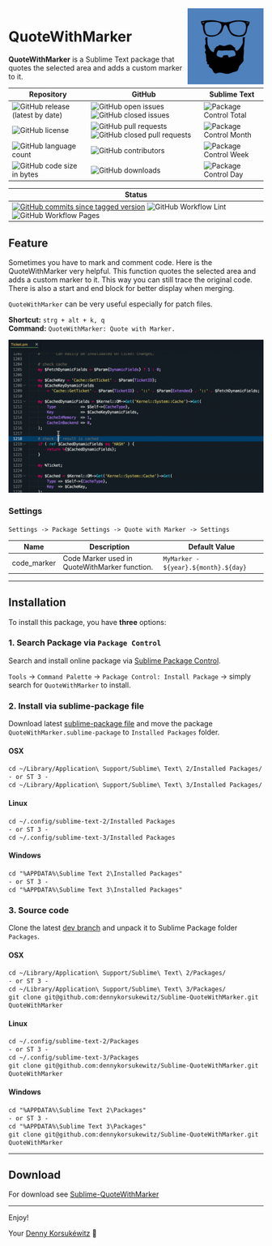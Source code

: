 <img align="right" width="150" height="150" src="doc/images/icon.png">

# QuoteWithMarker

**QuoteWithMarker** is a Sublime Text package that quotes the selected area and adds a custom marker to it.

| Repository | GitHub | Sublime Text |
| ------ | ------ | ------ |
| ![GitHub release (latest by date)](https://img.shields.io/github/v/release/dennykorsukewitz/Sublime-QuoteWithMarker) | ![GitHub open issues](https://img.shields.io/github/issues/dennykorsukewitz/Sublime-QuoteWithMarker) ![GitHub closed issues](https://img.shields.io/github/issues-closed/dennykorsukewitz/Sublime-QuoteWithMarker?color=#44CC44) | ![Package Control Total](https://img.shields.io/packagecontrol/dt/Quote%20With%20Marker) |
| ![GitHub license](https://img.shields.io/github/license/dennykorsukewitz/Sublime-QuoteWithMarker) | ![GitHub pull requests](https://img.shields.io/github/issues-pr/dennykorsukewitz/Sublime-QuoteWithMarker?label=PR) ![GitHub closed pull requests](https://img.shields.io/github/issues-pr-closed/dennykorsukewitz/Sublime-QuoteWithMarker?color=g&label=PR) | ![Package Control Month](https://img.shields.io/packagecontrol/dm/Quote%20With%20Marker) |
| ![GitHub language count](https://img.shields.io/github/languages/count/dennykorsukewitz/Sublime-QuoteWithMarker?style=flat&label=language)  | ![GitHub contributors](https://img.shields.io/github/contributors/dennykorsukewitz/Sublime-QuoteWithMarker) | ![Package Control Week](https://img.shields.io/packagecontrol/dw/Quote%20With%20Marker) |
| ![GitHub code size in bytes](https://img.shields.io/github/languages/code-size/dennykorsukewitz/Sublime-QuoteWithMarker)  | ![GitHub downloads](https://img.shields.io/github/downloads/dennykorsukewitz/Sublime-QuoteWithMarker/total?style=flat) | ![Package Control Day](https://img.shields.io/packagecontrol/dd/Quote%20With%20Marker) |

| Status |
| ------ |
| [![GitHub commits since tagged version](https://img.shields.io/github/commits-since/dennykorsukewitz/Sublime-QuoteWithMarker/1.0.0/dev)](https://github.com/dennykorsukewitz/Sublime-QuoteWithMarker/compare/1.0.0...dev) ![GitHub Workflow Lint](https://github.com/dennykorsukewitz/Sublime-QuoteWithMarker/actions/workflows/lint.yml/badge.svg?branch=dev&style=flat&label=Lint) ![GitHub Workflow Pages](https://github.com/dennykorsukewitz/Sublime-QuoteWithMarker/actions/workflows/pages.yml/badge.svg?branch=dev&style=flat&label=GitHub%20Pages) |

## Feature

Sometimes you have to mark and comment code. Here is the QuoteWithMarker very helpful.
This function quotes the selected area and adds a custom marker to it.
This way you can still trace the original code.
There is also a start and end block for better display when merging.

`QuoteWithMarker` can be very useful especially for patch files.

**Shortcut:** ```strg + alt + k, q```<br>
**Command:**  ```QuoteWithMarker: Quote with Marker.```

![QuoteWithMarker](doc/images/quotewithmarker.gif)

### Settings

`Settings -> Package Settings -> Quote with Marker -> Settings`

| Name | Description | Default Value |
| - | - | - |
| code_marker | Code Marker used in QuoteWithMarker function. | `MyMarker - ${year}.${month}.${day}` |

---

## Installation

To install this package, you have **three** options:

### 1. Search Package via `Package Control`

Search and install online package via [Sublime Package Control](http://wbond.net/sublime_packages/package_control).

`Tools` -> `Command Palette` -> `Package Control: Install Package` -> simply search for `QuoteWithMarker` to install.

### 2. Install via sublime-package file

Download latest [sublime-package file](https://github.com/dennykorsukewitz/Sublime-QuoteWithMarker/releases) and move the package `QuoteWithMarker.sublime-package` to `Installed Packages` folder.

#### OSX

    cd ~/Library/Application\ Support/Sublime\ Text\ 2/Installed Packages/
    - or ST 3 -
    cd ~/Library/Application\ Support/Sublime\ Text\ 3/Installed Packages/

#### Linux

    cd ~/.config/sublime-text-2/Installed Packages
    - or ST 3 -
    cd ~/.config/sublime-text-3/Installed Packages

#### Windows

    cd "%APPDATA%\Sublime Text 2\Installed Packages"
    - or ST 3 -
    cd "%APPDATA%\Sublime Text 3\Installed Packages"

### 3. Source code

Clone the latest [dev branch](https://github.com/dennykorsukewitz/Sublime-QuoteWithMarker) and unpack it to Sublime Package folder `Packages`.

#### OSX

    cd ~/Library/Application\ Support/Sublime\ Text\ 2/Packages/
    - or ST 3 -
    cd ~/Library/Application\ Support/Sublime\ Text\ 3/Packages/
    git clone git@github.com:dennykorsukewitz/Sublime-QuoteWithMarker.git QuoteWithMarker

#### Linux

    cd ~/.config/sublime-text-2/Packages
    - or ST 3 -
    cd ~/.config/sublime-text-3/Packages
    git clone git@github.com:dennykorsukewitz/Sublime-QuoteWithMarker.git QuoteWithMarker

#### Windows

    cd "%APPDATA%\Sublime Text 2\Packages"
    - or ST 3 -
    cd "%APPDATA%\Sublime Text 3\Packages"
    git clone git@github.com:dennykorsukewitz/Sublime-QuoteWithMarker.git QuoteWithMarker

---

## Download

For download see [Sublime-QuoteWithMarker](https://github.com/dennykorsukewitz/Sublime-QuoteWithMarker/releases)

---

Enjoy!

Your [Denny Korsukéwitz](https://github.com/dennykorsukewitz) 🚀
